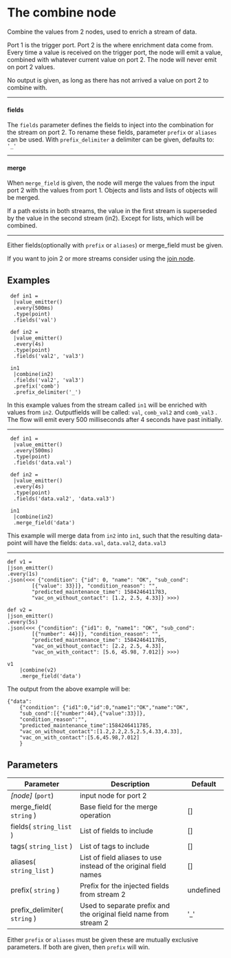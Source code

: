 The combine node
=====================

Combine the values from 2 nodes, used to enrich a stream of data.

Port 1 is the trigger port. Port 2 is the where enrichment data come from.
Every time a value is received on the trigger port, the node will emit a value, combined with whatever current value on port 2.
The node will never emit on port 2 values.

No output is given, as long as there has not arrived a value on port 2 to combine with.

---
#### fields
The `fields` parameter defines the fields to inject into the combination for the stream on port 2.
To rename these fields, parameter `prefix` or `aliases` can be used.
With `prefix_delimiter` a delimiter can be given, defaults to: `'_'`

---
#### merge
When `merge_field` is given, the node will merge the values from the input port 2 with the values from port 1.
Objects and lists and lists of objects will be merged.

If a path exists in both streams, the value in the first stream is superseded by the value in
the second stream (in2). Except for lists, which will be combined.

---
Either fields(optionally with `prefix` or `aliases`) or merge_field must be given. 



If you want to join 2 or more streams consider using the [join node](join.md).


Examples
-------
```dfs  
 def in1 =
  |value_emitter()
  .every(500ms)
  .type(point)
  .fields('val')
 
 def in2 =
  |value_emitter()
  .every(4s)
  .type(point)
  .fields('val2', 'val3') 
 
 in1
  |combine(in2)
  .fields('val2', 'val3')
  .prefix('comb')
  .prefix_delimiter('_')
```

In this example values from the stream called `in1` will be enriched with values from `in2`.
Outputfields will be called: `val`, `comb_val2` and `comb_val3` .
The flow will emit every 500 milliseconds after 4 seconds have past initially.

---
```dfs  
 def in1 =
  |value_emitter()
  .every(500ms)
  .type(point)
  .fields('data.val')
 
 def in2 =
  |value_emitter()
  .every(4s)
  .type(point)
  .fields('data.val2', 'data.val3') 
 
 in1
  |combine(in2)
  .merge_field('data') 

```

This example will merge data from `in2` into `in1`, such that the resulting data-point will have 
the fields: `data.val`, `data.val2`, `data.val3`

---
```dfs  
def v1 =
|json_emitter()
.every(1s)
.json(<<< {"condition": {"id": 0, "name": "OK", "sub_cond":
        [{"value": 33}]}, "condition_reason": "",
        "predicted_maintenance_time": 1584246411783,
        "vac_on_without_contact": [1.2, 2.5, 4.33]} >>>)

def v2 =
|json_emitter()
.every(5s)
.json(<<< {"condition": {"id1": 0, "name1": "OK", "sub_cond":
        [{"number": 44}]}, "condition_reason": "",
        "predicted_maintenance_time": 1584246411785,
        "vac_on_without_contact": [2.2, 2.5, 4.33],
        "vac_on_with_contact": [5.6, 45.98, 7.012]} >>>)

v1
    |combine(v2)
    .merge_field('data') 

```

The output from the above example will be:

    {"data":
        {"condition": {"id1":0,"id":0,"name1":"OK","name":"OK",
        "sub_cond":[{"number":44},{"value":33}]},
        "condition_reason":"",
        "predicted_maintenance_time":1584246411785,
        "vac_on_without_contact":[1.2,2.2,2.5,2.5,4.33,4.33],
        "vac_on_with_contact":[5.6,45.98,7.012]
        }


Parameters
----------

Parameter     | Description | Default 
--------------|-------------|---------
_[node]_ (`port`)| input node for port 2 |
merge_field( `string` )| Base field for the merge operation | []
fields( `string_list` )| List of fields to include| []
tags( `string_list` )| List of tags to include | []
aliases( `string_list` )| List of field aliases to use instead of the original field names| []
prefix( `string` )|Prefix for the injected fields from stream 2| undefined
prefix_delimiter( `string` )|Used to separate prefix and the original field name from stream 2|'_'

Either `prefix` or `aliases` must be given these are mutually exclusive parameters. If both are given, then `prefix` will win.
  